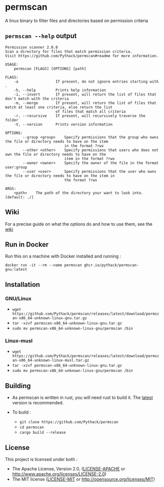 # permscan

A linux binary to filter files and directories based on permission criteria

## `permscan --help` output

```
Permission scanner 2.0.0
Scan a directory for files that match permission criteria. 
Visit https://github.com/Pythack/permscan#readme for more information. 

USAGE:
    permscan [FLAGS] [OPTIONS] [path]

FLAGS:
    -a                 If present, do not ignore entries starting with .
    -h, --help         Prints help information
    -i, --invert       If present, will return the list of files that don't match with the criteria
    -m, --merge        If present, will return the list of files that match at least one criteria, else return the list
                       of files that match all criteria
    -r, --recursive    If present, will recursively traverse the folder
    -V, --version      Prints version information

OPTIONS:
        --group <group>    Specify permissions that the group who owns the file or directory needs to have on the item
                           in the format ?rwx
        --other <other>    Specify permissions that users who does not own the file or directory needs to have on the
                           item in the format ?rwx
        --owner <owner>    Specify the owner of the file in the format user:group
        --user <user>      Specify permissions that the user who owns the file or directory needs to have on the item in
                           the format ?rwx

ARGS:
    <path>    The path of the directory your want to look into. [default: ./]
```

## Wiki

For a precise guide on what the options do and how to use them, see the [wiki](https://github.com/Pythack/permscan/wiki)

## Run in Docker

Run this on a machine with Docker installed and running :

```console
docker run -it --rm --name permscan ghcr.io/pythack/permscan-gnu:latest
```

## Installation

### GNU/Linux

* `wget https://github.com/Pythack/permscan/releases/latest/download/permscan-x86_64-unknown-linux-gnu.tar.gz`
* `tar -xzvf permscan-x86_64-unknown-linux-gnu.tar.gz`
* `sudo mv permscan-x86_64-unknown-linux-gnu/permscan /bin`

### Linux-musl

* `wget https://github.com/Pythack/permscan/releases/latest/download/permscan-x86_64-unknown-linux-musl.tar.gz`
* `tar -xzvf permscan-x86_64-unknown-linux-gnu.tar.gz`
* `sudo mv permscan-x86_64-unknown-linux-gnu/permscan /bin`

## Building

* As permscan is written in rust, you will need rust to build it. The
  [latest](https://www.rust-lang.org/tools/install) version is recommended.

* To build :

  * `git clone https://github.com/Pythack/permscan`
  * `cd permscan`
  * `cargo build --release`

## License

This project is licensed under both :

* The Apache License, Version 2.0, ([LICENSE-APACHE](LICENSE-APACHE) or <http://www.apache.org/licenses/LICENSE-2.0>)
* The MIT license ([LICENSE-MIT](LICENSE-MIT) or
  <http://opensource.org/licenses/MIT>)
